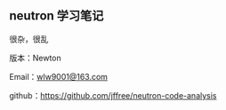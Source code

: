 ## neutron 学习笔记

很杂，很乱

版本：Newton



Email：wlw9001@163.com

github：https://github.com/jffree/neutron-code-analysis
